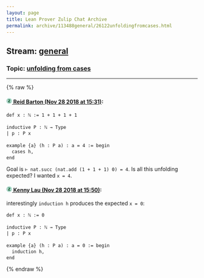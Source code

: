```yaml
---
layout: page
title: Lean Prover Zulip Chat Archive 
permalink: archive/113488general/26122unfoldingfromcases.html
---
```


## Stream: [general](index.html)
### Topic: [unfolding from cases](26122unfoldingfromcases.html)

---


{% raw %}
#### [![Click to go to Zulip](../../assets/img/zulip2.png) Reid Barton (Nov 28 2018 at 15:31)](https://leanprover.zulipchat.com/#narrow/stream/113488-general/topic/unfolding%20from%20cases/near/148714917):
```lean
def x : ℕ := 1 + 1 + 1 + 1

inductive P : ℕ → Type
| p : P x

example {a} (h : P a) : a = 4 := begin
  cases h,
end
```
Goal is `⊢ nat.succ (nat.add (1 + 1 + 1) 0) = 4`. Is all this unfolding expected? I wanted `x = 4`.

#### [![Click to go to Zulip](../../assets/img/zulip2.png) Kenny Lau (Nov 28 2018 at 15:50)](https://leanprover.zulipchat.com/#narrow/stream/113488-general/topic/unfolding%20from%20cases/near/148716159):
interestingly `induction h` produces the expected `x = 0`:
```lean
def x : ℕ := 0

inductive P : ℕ → Type
| p : P x

example {a} (h : P a) : a = 0 := begin
  induction h,
end
```


{% endraw %}
